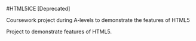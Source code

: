 #HTML5ICE [Deprecated]

Coursework project during A-levels to demonstrate the features of HTML5

Project to demonstrate features of HTML5.
